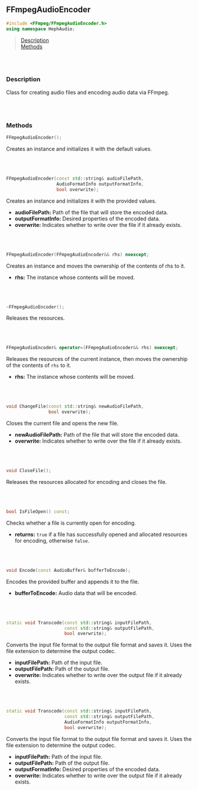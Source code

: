 ## FFmpegAudioEncoder
```c++
#include <FFmpeg/FFmpegAudioEncoder.h>
using namespace HephAudio;
```

> [Description](#description)<br>
[Methods](#methods)

<br><br>


### Description

Class for creating audio files and encoding audio data via FFmpeg. 


<br><br>


### Methods

```c++
FFmpegAudioEncoder();
```
Creates an instance and initializes it with the default values.
<br><br><br><br>

```c++
FFmpegAudioEncoder(const std::string& audioFilePath,
                   AudioFormatInfo outputFormatInfo,
                   bool overwrite);
```
Creates an instance and initializes it with the provided values.
- **audioFilePath:** Path of the file that will store the encoded data.
- **outputFormatInfo:** Desired properties of the encoded data.
- **overwrite:** Indicates whether to write over the file if it already exists.
<br><br><br><br>

```c++
FFmpegAudioEncoder(FFmpegAudioEncoder&& rhs) noexcept;
```
Creates an instance and moves the ownership of the contents of rhs to it.
- **rhs:** The instance whose contents will be moved.
<br><br><br><br>

```c++
~FFmpegAudioEncoder();
```
Releases the resources.
<br><br><br><br>

```c++
FFmpegAudioEncoder& operator=(FFmpegAudioEncoder&& rhs) noexcept;
```
Releases the resources of the current instance, then moves the ownership of the contents of ``rhs`` to it.
- **rhs:** The instance whose contents will be moved.
<br><br><br><br>

```c++
void ChangeFile(const std::string& newAudioFilePath,
                bool overwrite);
```
Closes the current file and opens the new file.
- **newAudioFilePath:** Path of the file that will store the encoded data.
- **overwrite:** Indicates whether to write over the file if it already exists.
<br><br><br><br>

```c++
void CloseFile();
```
Releases the resources allocated for encoding and closes the file.
<br><br><br><br>

```c++
bool IsFileOpen() const;
```
Checks whether a file is currently open for encoding.
- **returns:** ``true`` if a file has successfully opened and allocated resources for encoding, otherwise ``false``.
<br><br><br><br>

```c++
void Encode(const AudioBuffer& bufferToEncode);
```
Encodes the provided buffer and appends it to the file.
- **bufferToEncode:** Audio data that will be encoded.
<br><br><br><br>

```c++
static void Transcode(const std::string& inputFilePath,
                      const std::string& outputFilePath,
                      bool overwrite);
```
Converts the input file format to the output file format and saves it. 
Uses the file extension to determine the output codec.
- **inputFilePath:** Path of the input file.
- **outputFilePath:** Path of the output file.
- **overwrite:** Indicates whether to write over the output file if it already exists.
<br><br><br><br>

```c++
static void Transcode(const std::string& inputFilePath,
                      const std::string& outputFilePath,
                      AudioFormatInfo outputFormatInfo,
                      bool overwrite);
```
Converts the input file format to the output file format and saves it. 
Uses the file extension to determine the output codec.
- **inputFilePath:** Path of the input file.
- **outputFilePath:** Path of the output file.
- **outputFormatInfo:** Desired properties of the encoded data.
- **overwrite:** Indicates whether to write over the output file if it already exists.
<br><br><br><br>
